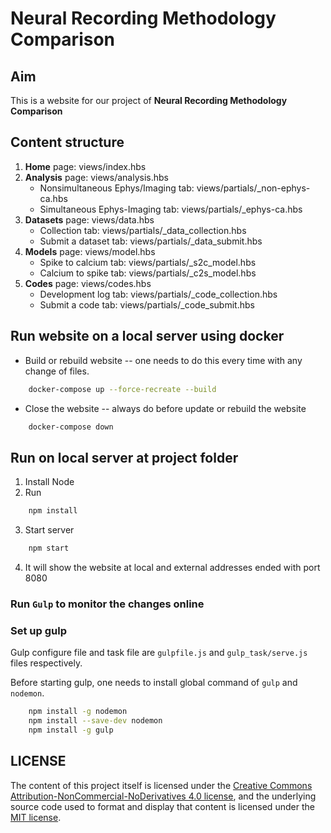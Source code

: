 # Neural Recording Methodology Comparison

## Aim
This is a website for our project of __Neural Recording Methodology Comparison__

## Content structure
1. __Home__ page: views/index.hbs
2. __Analysis__ page: views/analysis.hbs
    * Nonsimultaneous Ephys/Imaging tab: views/partials/\_non-ephys-ca.hbs    
    * Simultaneous Ephys-Imaging tab: views/partials/\_ephys-ca.hbs
3. __Datasets__ page: views/data.hbs
    * Collection tab: views/partials/\_data\_collection.hbs
    * Submit a dataset tab: views/partials/\_data\_submit.hbs
4. __Models__ page: views/model.hbs
    * Spike to calcium tab: views/partials/\_s2c\_model.hbs
    * Calcium to spike tab: views/partials/\_c2s\_model.hbs
5. __Codes__ page: views/codes.hbs
    * Development log tab: views/partials/\_code\_collection.hbs
    * Submit a code tab: views/partials/\_code\_submit.hbs

## Run website on a local server using docker
* Build or rebuild website -- one needs to do this every time with any change of files.
```bash
    docker-compose up --force-recreate --build
```
* Close the website -- always do before update or rebuild the website
```bash
    docker-compose down
```

## Run on local server at project folder
1. Install Node
2. Run
```bash
    npm install
```
3. Start server
```bash
    npm start
```
4. It will show the website at local and external addresses ended with port 8080

### Run `Gulp` to monitor the changes online

### Set up gulp
Gulp configure file and task file are `gulpfile.js` and `gulp_task/serve.js` files respectively.

Before starting gulp, one needs to install global command of `gulp` and `nodemon`.
```bash
    npm install -g nodemon
    npm install --save-dev nodemon
    npm install -g gulp
```

## LICENSE
The content of this project itself is licensed under the <a href="https://creativecommons.org/licenses/by-nc-nd/4.0/">Creative Commons Attribution-NonCommercial-NoDerivatives 4.0 license</a>, and the underlying source code used to format and display that content is licensed under the <a href="https://github.com/zqwei/Neural-Recording-Methodology-Comparison/blob/master/LICENSE.md">MIT license</a>.
